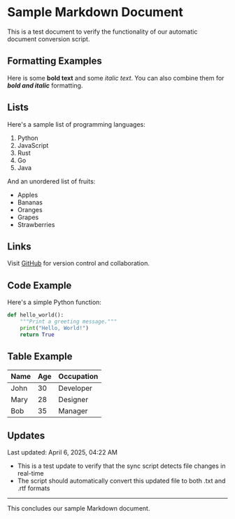 # Sample Markdown Document

This is a test document to verify the functionality of our automatic document conversion script.

## Formatting Examples

Here is some **bold text** and some *italic text*. You can also combine them for ***bold and italic*** formatting.

## Lists

Here's a sample list of programming languages:

1. Python
2. JavaScript
3. Rust
4. Go
5. Java

And an unordered list of fruits:

- Apples
- Bananas
- Oranges
- Grapes
- Strawberries

## Links

Visit [GitHub](https://github.com) for version control and collaboration.

## Code Example

Here's a simple Python function:

```python
def hello_world():
    """Print a greeting message."""
    print("Hello, World!")
    return True
```

## Table Example

| Name | Age | Occupation |
|------|-----|------------|
| John | 30  | Developer  |
| Mary | 28  | Designer   |
| Bob  | 35  | Manager    |


## Updates

Last updated: April 6, 2025, 04:22 AM

- This is a test update to verify that the sync script detects file changes in real-time
- The script should automatically convert this updated file to both .txt and .rtf formats

---

This concludes our sample Markdown document.

